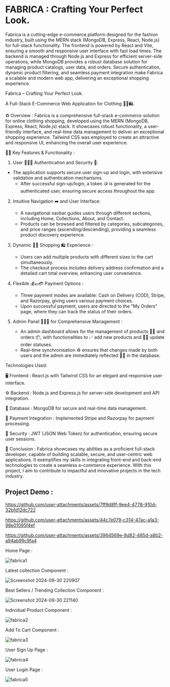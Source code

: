 # FABRICA : Crafting Your Perfect Look.


 Fabrica is a cutting-edge e-commerce platform designed for the fashion industry, built using the MERN stack (MongoDB, Express, React, Node.js) for full-stack functionality. The frontend is powered by React and Vite, ensuring a smooth and responsive user interface with fast load times. The backend is managed through Node.js and Express for efficient server-side operations, while MongoDB provides a robust database solution for managing product catalogs, user data, and orders. Secure authentication, dynamic product filtering, and seamless payment integration make Fabrica a scalable and modern web app, delivering an exceptional shopping experience.

 Fabrica – Crafting Your Perfect Look. 

A Full-Stack E-Commerce Web Application for Clothing 👕👖🛍️.

♻️ Overview : Fabrica is a comprehensive full-stack e-commerce solution for online clothing shopping, developed using the MERN (MongoDB, Express, React, Node.js) stack. It showcases robust functionality, a user-friendly interface, and real-time data management to deliver an exceptional shopping experience. Tailwind CSS was employed to create an attractive and responsive UI, enhancing the overall user experience.

🤌🏻 Key Features & Functionality : 

1. User 🧑🏻‍💼 Authentication and Security 🔑: 

- The application supports secure user sign-up and login, with extensive validation and authentication mechanisms.
   - After successful sign-up/login, a token 🪙 is generated for the authenticated user, ensuring secure access throughout the app.

2. Intuitive Navigation ➡️ and User Interface:

   - A navigational navbar guides users through different sections, including Home, Collections, About, and Contact.
   - Products can be browsed and filtered by categories, subcategories, and price ranges (ascending/descending), providing a seamless product discovery experience.

3. Dynamic 🤳🏻 Shopping 🛍️ Experience : 

   - Users can add multiple products with different sizes to the cart simultaneously.
   - The checkout process includes delivery address confirmation and a detailed cart total overview, enhancing user convenience.

4. Flexible 💰💶💳 Payment  Options :

   - Three payment modes are available: Cash on Delivery (COD), Stripe, and Razorpay, giving users various payment choices.
   - Upon successful payment, users are directed to the "My Orders" page, where they can track the status of their orders.

5. Admin Panel 🧑🏻‍✈️ for Comprehensive Management :

   - An admin dashboard allows for the management of products 👖👕 and orders 📦, with functionalities to ✅ add new products and 👍🏻 update order statuses.
   - Real-time synchronisation ♻️ ensures that changes made by both users and the admin are immediately reflected 🫰🏻 in the database.

Technologies Used:

🖥️ Frontend : React.js with Tailwind CSS for an elegant and responsive user interface.

⚙️ Backend : Node.js and Express.js for server-side development and API integration.

🧾 Database : MongoDB for secure and real-time data management.

💸 Payment Integration : Implemented Stripe and Razorpay for payment processing.

🔐 Security : JWT (JSON Web Token) for authentication, ensuring secure user sessions.

🔰 Conclusion : 
Fabrica showcases my abilities as a proficient full-stack developer, capable of building scalable, secure, and user-centric web applications. It exemplifies my skills in integrating front-end and back-end technologies to create a seamless e-commerce experience. With this project, I aim to contribute to impactful and innovative projects in the tech industry.

## Project Demo : 





https://github.com/user-attachments/assets/7ff9d8ff-9ee4-4778-910d-32bfd12dc722



https://github.com/user-attachments/assets/44c7e079-c314-47ac-a1a3-98e01095f4ef


https://github.com/user-attachments/assets/3964569e-8d82-485d-a8b2-a94ab99c9fa4







Home Page :

![fabrica1](https://github.com/user-attachments/assets/96b160a8-cb4e-47fd-bafd-cc34e94756fe)

Latest collection Component :

![Screenshot 2024-09-30 220907](https://github.com/user-attachments/assets/01525039-2707-44f2-87da-472170a58ddc)

Best Sellers / Trending Collection Component :

![Screenshot 2024-09-30 221140](https://github.com/user-attachments/assets/f8b69589-2a01-4bfb-aa3a-0e0886d76292)

Individual Product Component :

![fabrica2](https://github.com/user-attachments/assets/6e7c67f3-9ec2-4b15-84bb-b324e27935a0)

Add To Cart Component :

![fabrica3](https://github.com/user-attachments/assets/2ad302fa-663a-400c-884e-e435e45bce3f)

User Sign Up Page :

![fabrica4](https://github.com/user-attachments/assets/9b971686-65d7-48b6-8342-2f065d33a270)

User Login Page :

![fabrica5](https://github.com/user-attachments/assets/675d2cb5-9cc3-4575-a354-0cb8c6c7be68)
